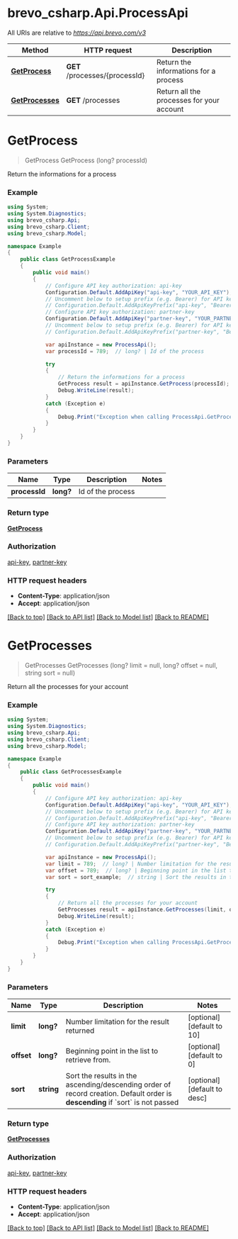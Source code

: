 # brevo_csharp.Api.ProcessApi

All URIs are relative to *https://api.brevo.com/v3*

Method | HTTP request | Description
------------- | ------------- | -------------
[**GetProcess**](ProcessApi.md#getprocess) | **GET** /processes/{processId} | Return the informations for a process
[**GetProcesses**](ProcessApi.md#getprocesses) | **GET** /processes | Return all the processes for your account


<a name="getprocess"></a>
# **GetProcess**
> GetProcess GetProcess (long? processId)

Return the informations for a process

### Example
```csharp
using System;
using System.Diagnostics;
using brevo_csharp.Api;
using brevo_csharp.Client;
using brevo_csharp.Model;

namespace Example
{
    public class GetProcessExample
    {
        public void main()
        {
            // Configure API key authorization: api-key
            Configuration.Default.AddApiKey("api-key", "YOUR_API_KEY");
            // Uncomment below to setup prefix (e.g. Bearer) for API key, if needed
            // Configuration.Default.AddApiKeyPrefix("api-key", "Bearer");
            // Configure API key authorization: partner-key
            Configuration.Default.AddApiKey("partner-key", "YOUR_PARTNER_KEY");
            // Uncomment below to setup prefix (e.g. Bearer) for API key, if needed
            // Configuration.Default.AddApiKeyPrefix("partner-key", "Bearer");

            var apiInstance = new ProcessApi();
            var processId = 789;  // long? | Id of the process

            try
            {
                // Return the informations for a process
                GetProcess result = apiInstance.GetProcess(processId);
                Debug.WriteLine(result);
            }
            catch (Exception e)
            {
                Debug.Print("Exception when calling ProcessApi.GetProcess: " + e.Message );
            }
        }
    }
}
```

### Parameters

Name | Type | Description  | Notes
------------- | ------------- | ------------- | -------------
 **processId** | **long?**| Id of the process | 

### Return type

[**GetProcess**](GetProcess.md)

### Authorization

[api-key](../README.md#api-key), [partner-key](../README.md#partner-key)

### HTTP request headers

 - **Content-Type**: application/json
 - **Accept**: application/json

[[Back to top]](#) [[Back to API list]](../README.md#documentation-for-api-endpoints) [[Back to Model list]](../README.md#documentation-for-models) [[Back to README]](../README.md)

<a name="getprocesses"></a>
# **GetProcesses**
> GetProcesses GetProcesses (long? limit = null, long? offset = null, string sort = null)

Return all the processes for your account

### Example
```csharp
using System;
using System.Diagnostics;
using brevo_csharp.Api;
using brevo_csharp.Client;
using brevo_csharp.Model;

namespace Example
{
    public class GetProcessesExample
    {
        public void main()
        {
            // Configure API key authorization: api-key
            Configuration.Default.AddApiKey("api-key", "YOUR_API_KEY");
            // Uncomment below to setup prefix (e.g. Bearer) for API key, if needed
            // Configuration.Default.AddApiKeyPrefix("api-key", "Bearer");
            // Configure API key authorization: partner-key
            Configuration.Default.AddApiKey("partner-key", "YOUR_PARTNER_KEY");
            // Uncomment below to setup prefix (e.g. Bearer) for API key, if needed
            // Configuration.Default.AddApiKeyPrefix("partner-key", "Bearer");

            var apiInstance = new ProcessApi();
            var limit = 789;  // long? | Number limitation for the result returned (optional)  (default to 10)
            var offset = 789;  // long? | Beginning point in the list to retrieve from. (optional)  (default to 0)
            var sort = sort_example;  // string | Sort the results in the ascending/descending order of record creation. Default order is **descending** if `sort` is not passed (optional)  (default to desc)

            try
            {
                // Return all the processes for your account
                GetProcesses result = apiInstance.GetProcesses(limit, offset, sort);
                Debug.WriteLine(result);
            }
            catch (Exception e)
            {
                Debug.Print("Exception when calling ProcessApi.GetProcesses: " + e.Message );
            }
        }
    }
}
```

### Parameters

Name | Type | Description  | Notes
------------- | ------------- | ------------- | -------------
 **limit** | **long?**| Number limitation for the result returned | [optional] [default to 10]
 **offset** | **long?**| Beginning point in the list to retrieve from. | [optional] [default to 0]
 **sort** | **string**| Sort the results in the ascending/descending order of record creation. Default order is **descending** if &#x60;sort&#x60; is not passed | [optional] [default to desc]

### Return type

[**GetProcesses**](GetProcesses.md)

### Authorization

[api-key](../README.md#api-key), [partner-key](../README.md#partner-key)

### HTTP request headers

 - **Content-Type**: application/json
 - **Accept**: application/json

[[Back to top]](#) [[Back to API list]](../README.md#documentation-for-api-endpoints) [[Back to Model list]](../README.md#documentation-for-models) [[Back to README]](../README.md)


